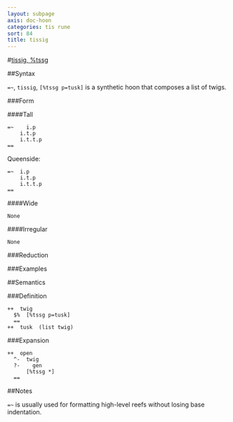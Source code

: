 ```yaml
---
layout: subpage
axis: doc-hoon
categories: tis rune
sort: 84
title: tissig
---
```




#[tissig, %tssg](#tssg)

##Syntax

`=~`, `tissig`, `[%tssg p=tusk]` is a synthetic hoon that
composes a list of twigs.

###Form

####Tall

    =~    i.p
        i.t.p
        i.t.t.p
    ==
 
Queenside:

    =~  i.p
        i.t.p
        i.t.t.p
    ==

####Wide

    None

####Irregular

    None

###Reduction

###Examples

##Semantics

###Definition

    ++  twig  
      $%  [%tssg p=tusk]
      ==
    ++  tusk  (list twig)

###Expansion

    ++  open
      ^-  twig
      ?-    gen
          [%tssg *]
      ==

##Notes

`=~` is usually used for formatting high-level reefs without
losing base indentation.

